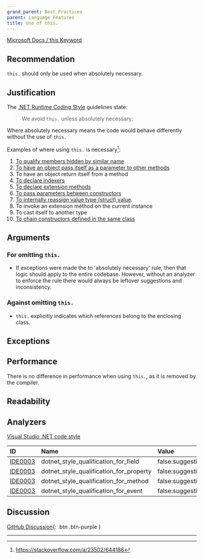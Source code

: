 ```yaml
---
grand_parent: Best Practices
parent: Language Features
title: Use of this.
---
```


[Microsoft Docs / this Keyword](https://docs.microsoft.com/dotnet/csharp/language-reference/keywords/this)

## Recommendation

`this.` should only be used when absolutely necessary.

## Justification

The [.NET Runtime Coding Style](https://github.com/dotnet/runtime/blob/master/docs/coding-guidelines/coding-style.md) guidelines state:

> We avoid `this.` unless absolutely necessary:

Where absolutely necessary means the code would behave differently without the use of `this.`

Examples of where using `this.` is necessary[^1]:

 1. [To qualify members hidden by similar name][2]
 2. [To have an object pass itself as a parameter to other methods][3]
 3. To have an object return itself from a method
 4. [To declare indexers][4]
 5. [To declare extension methods][5]
 6. [To pass parameters between constructors][6]
 7. [To internally reassign value type (struct) value][7].
 8. To invoke an extension method on the current instance
 9. To cast itself to another type
 10. [To chain constructors defined in the same class][8]

  [2]: https://docs.microsoft.com/dotnet/csharp/language-reference/keywords/this
  [3]: https://docs.microsoft.com/dotnet/csharp/language-reference/keywords/this
  [4]: https://docs.microsoft.com/dotnet/csharp/programming-guide/indexers/index
  [5]: https://docs.microsoft.com/dotnet/csharp/programming-guide/classes-and-structs/extension-methods
  [6]: http://www.codeproject.com/Articles/7011/An-Intro-to-Constructors-in-C%29
  [7]: https://stackoverflow.com/questions/194484/whats-the-strangest-corner-case-youve-seen-in-c-or-net/1800162#1800162
  [8]: https://stackoverflow.com/questions/1814953/c-sharp-constructor-chaining-how-to-do-it

## Arguments

### For omitting `this.`

* If exceptions were made the to 'absolutely necessary' rule, then that logic should apply to the entire codebase. However, without an analyzer to enforce the rule there would always be leftover suggestions and inconsistency.

### Against omitting `this.`

* `this.` explicitly indicates which references belong to the enclosing class.

## Exceptions

## Performance

There is no difference in performance when using `this.`, as it is removed by the compiler.

## Readability

## Analyzers

[Visual Studio .NET code style](https://docs.microsoft.com/visualstudio/ide/editorconfig-language-conventions?#this-and-me)

| ID | Name | Value
|:-|:-|:-|
| [IDE0003][10] | dotnet_style_qualification_for_field | false:suggestion |
| [IDE0003][10] | dotnet_style_qualification_for_property | false:suggestion |
| [IDE0003][10] | dotnet_style_qualification_for_method | false:suggestion |
| [IDE0003][10] | dotnet_style_qualification_for_event | false:suggestion |

[10]: https://docs.microsoft.com/visualstudio/ide/editorconfig-language-conventions?#this-and-me

## Discussion

[GitHub Discussion](https://github.com/kmgallahan/Style-as-Code/issues/1){: .btn .btn-purple }

---

[^1]: https://stackoverflow.com/a/23502/644186
